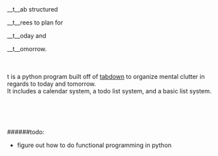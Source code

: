 
<br>
<br>

__t__ab structured

__t__rees to plan for 

__t__oday and 

__t__omorrow.
<br>
<br>
<br>

t is a python program built off of [tabdown](https://github.com/freshdried/tabdown.git) to organize mental clutter in regards to today and tomorrow.<br>It includes a calendar system, a todo list system, and a basic list system.

<br>
<br>
<br>

######todo:
- figure out how to do functional programming in python


